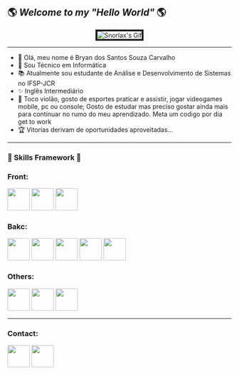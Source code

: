 ## 🌎 *Welcome to my "Hello World"* 🌎

<center><img src=https://media1.giphy.com/media/CXaDzPow0SJqM/200w.gif?cid=6c09b952kz2ta1ilkra1sa0ensxr2qe2cgg1yetnlfgus3hm&ep=v1_gifs_search&rid=200w.gif&ct=g alt="Snorlax's Gif" border="4px solid white"></center>

--------------------------
- 🌊 Olá, meu nome é Bryan dos Santos Souza Carvalho <br>
- 🔧 Sou Técnico em Informática<br> 
- 📚 Atualmente sou estudante de Análise e Desenvolvimento de Sistemas no IFSP-JCR <br>
- ✨ Inglês Intermediário <br>
- 🔑 Toco violão, gosto de esportes praticar e assistir, jogar videogames mobile, pc ou console; Gosto de estudar mas preciso gostar ainda mais para continuar no rumo do meu aprendizado. Meta um codigo por dia get to work<br>
- 🏆 Vitorias derivam de oportunidades aproveitadas...<br>
----------------------------

### 📌 Skills Framework 📌
### Front: <br>
<img src="https://cdn.jsdelivr.net/gh/devicons/devicon@latest/icons/css3/css3-original.svg" width= "50px"/> 
<img src="https://cdn.jsdelivr.net/gh/devicons/devicon@latest/icons/html5/html5-original.svg" width= "50px"/> 
<img src="https://cdn.jsdelivr.net/gh/devicons/devicon@latest/icons/figma/figma-original.svg" width= "50px"/> 
<br>

### Bakc: <br>
<img src="https://cdn.jsdelivr.net/gh/devicons/devicon@latest/icons/javascript/javascript-original.svg" width= "50px"/>
<img src="https://cdn.jsdelivr.net/gh/devicons/devicon@latest/icons/java/java-original.svg" width= "50px"/>
<img src="https://cdn.jsdelivr.net/gh/devicons/devicon@latest/icons/cplusplus/cplusplus-original.svg" width= "50px"/>
<img src="https://cdn.jsdelivr.net/gh/devicons/devicon@latest/icons/python/python-original.svg" width= "50px"/>
<img src="https://cdn.jsdelivr.net/gh/devicons/devicon@latest/icons/django/django-plain-wordmark.svg" width= "50px"/>
<br>

### Others: <br>
<img src="https://cdn.jsdelivr.net/gh/devicons/devicon@latest/icons/arduino/arduino-original.svg" width= "50px"/>
<img src="https://cdn.jsdelivr.net/gh/devicons/devicon@latest/icons/azure/azure-original.svg" width= "50px"/>
<img src="https://cdn.jsdelivr.net/gh/devicons/devicon@latest/icons/azuresqldatabase/azuresqldatabase-original.svg" width= "50px"/>
<br>

-----------------------------


### Contact:
<a href="www.linkedin.com/in/bryan-dossantos"><img src="https://cdn.jsdelivr.net/gh/devicons/devicon@latest/icons/linkedin/linkedin-original.svg" width= "50px"/></a>
<a href="bryansscarvalho16@gmail.com"><img src="https://cdn.jsdelivr.net/gh/devicons/devicon@latest/icons/google/google-original.svg" width= "50px"/></a>
          